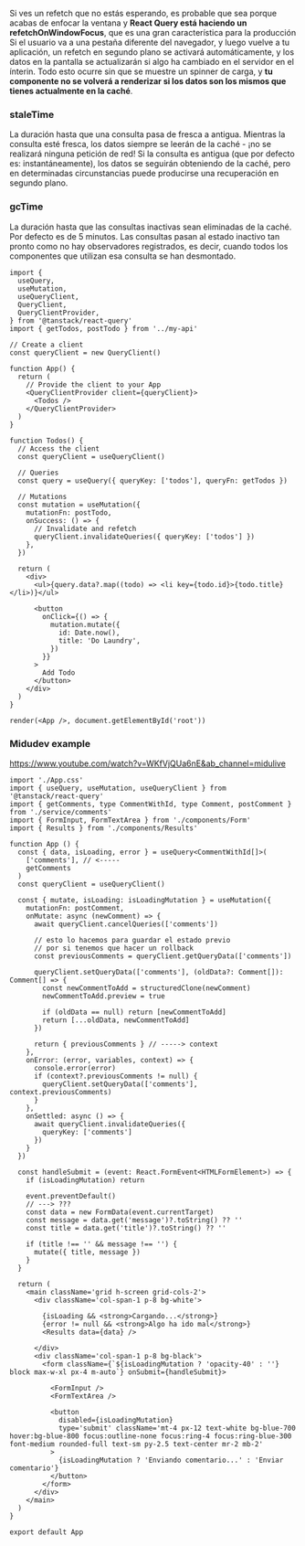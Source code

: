 Si ves un refetch que no estás esperando, es probable que sea porque acabas de enfocar la ventana y **React Query está haciendo un refetchOnWindowFocus**, que es una gran característica para la producción
Si el usuario va a una pestaña diferente del navegador, y luego vuelve a tu aplicación, un refetch en segundo plano se activará automáticamente, y los datos en la pantalla se actualizarán si algo ha cambiado en el servidor en el ínterin. Todo esto ocurre sin que se muestre un spinner de carga, y **tu componente no se volverá a renderizar si los datos son los mismos que tienes actualmente en la caché**.

### staleTime
La duración hasta que una consulta pasa de fresca a antigua. Mientras la consulta esté fresca, los datos siempre se leerán de la caché - ¡no se realizará ninguna petición de red! Si la consulta es antigua (que por defecto es: instantáneamente), los datos se seguirán obteniendo de la caché, pero en determinadas circunstancias puede producirse una recuperación en segundo plano.  
### gcTime
La duración hasta que las consultas inactivas sean eliminadas de la caché. Por defecto es de 5 minutos. Las consultas pasan al estado inactivo tan pronto como no hay observadores registrados, es decir, cuando todos los componentes que utilizan esa consulta se han desmontado.

```tsx
import {
  useQuery,
  useMutation,
  useQueryClient,
  QueryClient,
  QueryClientProvider,
} from '@tanstack/react-query'
import { getTodos, postTodo } from '../my-api'

// Create a client
const queryClient = new QueryClient()

function App() {
  return (
    // Provide the client to your App
    <QueryClientProvider client={queryClient}>
      <Todos />
    </QueryClientProvider>
  )
}

function Todos() {
  // Access the client
  const queryClient = useQueryClient()

  // Queries
  const query = useQuery({ queryKey: ['todos'], queryFn: getTodos })

  // Mutations
  const mutation = useMutation({
    mutationFn: postTodo,
    onSuccess: () => {
      // Invalidate and refetch
      queryClient.invalidateQueries({ queryKey: ['todos'] })
    },
  })

  return (
    <div>
      <ul>{query.data?.map((todo) => <li key={todo.id}>{todo.title}</li>)}</ul>

      <button
        onClick={() => {
          mutation.mutate({
            id: Date.now(),
            title: 'Do Laundry',
          })
        }}
      >
        Add Todo
      </button>
    </div>
  )
}

render(<App />, document.getElementById('root'))
```

### Midudev example
https://www.youtube.com/watch?v=WKfVjQUa6nE&ab_channel=midulive
```tsx
import './App.css'
import { useQuery, useMutation, useQueryClient } from '@tanstack/react-query'
import { getComments, type CommentWithId, type Comment, postComment } from './service/comments'
import { FormInput, FormTextArea } from './components/Form'
import { Results } from './components/Results'

function App () {
  const { data, isLoading, error } = useQuery<CommentWithId[]>(
    ['comments'], // <-----
    getComments
  )
  const queryClient = useQueryClient()

  const { mutate, isLoading: isLoadingMutation } = useMutation({
    mutationFn: postComment,
    onMutate: async (newComment) => {
      await queryClient.cancelQueries(['comments'])

      // esto lo hacemos para guardar el estado previo
      // por si tenemos que hacer un rollback
      const previousComments = queryClient.getQueryData(['comments'])

      queryClient.setQueryData(['comments'], (oldData?: Comment[]): Comment[] => {
        const newCommentToAdd = structuredClone(newComment)
        newCommentToAdd.preview = true

        if (oldData == null) return [newCommentToAdd]
        return [...oldData, newCommentToAdd]
      })

      return { previousComments } // -----> context
    },
    onError: (error, variables, context) => {
      console.error(error)
      if (context?.previousComments != null) {
        queryClient.setQueryData(['comments'], context.previousComments)
      }
    },
    onSettled: async () => {
      await queryClient.invalidateQueries({
        queryKey: ['comments']
      })
    }
  })

  const handleSubmit = (event: React.FormEvent<HTMLFormElement>) => {
    if (isLoadingMutation) return

    event.preventDefault()
    // ---> ???
    const data = new FormData(event.currentTarget)
    const message = data.get('message')?.toString() ?? ''
    const title = data.get('title')?.toString() ?? ''

    if (title !== '' && message !== '') {
      mutate({ title, message })
    }
  }

  return (
    <main className='grid h-screen grid-cols-2'>
      <div className='col-span-1 p-8 bg-white'>

        {isLoading && <strong>Cargando...</strong>}
        {error != null && <strong>Algo ha ido mal</strong>}
        <Results data={data} />

      </div>
      <div className='col-span-1 p-8 bg-black'>
        <form className={`${isLoadingMutation ? 'opacity-40' : ''} block max-w-xl px-4 m-auto`} onSubmit={handleSubmit}>

          <FormInput />
          <FormTextArea />

          <button
            disabled={isLoadingMutation}
            type='submit' className='mt-4 px-12 text-white bg-blue-700 hover:bg-blue-800 focus:outline-none focus:ring-4 focus:ring-blue-300 font-medium rounded-full text-sm py-2.5 text-center mr-2 mb-2'
          >
            {isLoadingMutation ? 'Enviando comentario...' : 'Enviar comentario'}
          </button>
        </form>
      </div>
    </main>
  )
}

export default App
```

